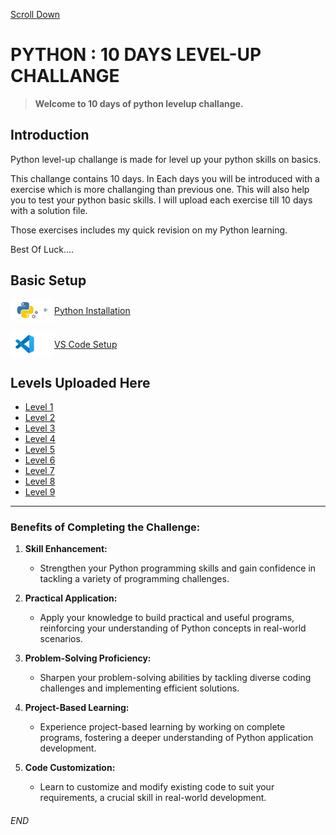 [Scroll Down](#end)

# PYTHON : 10 DAYS LEVEL-UP CHALLANGE

> **Welcome to 10 days of python levelup challange.**

## Introduction
Python level-up challange is made for level up your python skills on basics.

This challange contains 10 days. In Each days you will be introduced with a exercise which is more challanging than previous one. This will also help you to test your python basic skills. I will upload each exercise till 10 days with a solution file.

Those exercises includes my quick revision on my Python learning. 

Best Of Luck....

## Basic Setup

<div style="display: flex; align-items: center;">
<img src="./img/logo/install_python.png" width="70"/> 
<a href="https://youtu.be/ouvOYElia1A?si=1ks-erhYc5OBW4vu">Python Installation</a>
</div>

<br>

<div style="display: flex; align-items: center;">
<img src="./img/logo/vs code setup.png" width="70"/> 
<a href="https://youtu.be/ouvOYElia1A?si=1ks-erhYc5OBW4vu">VS Code Setup</a>
</div>

## Levels Uploaded Here

- [Level 1](/Level_1/)
- [Level 2](/Level_2/)
- [Level 3](/Level_3/)
- [Level 4](/Level_4/)
- [Level 5](/Level_5/)
- [Level 6](/Level_6/)
- [Level 7](/Level_7/)
- [Level 8](/Level_8/)
- [Level 9](/Level_9/)

---

### Benefits of Completing the Challenge:

1. **Skill Enhancement:**
    - Strengthen your Python programming skills and gain confidence in tackling a variety of programming challenges.

2. **Practical Application:**
    - Apply your knowledge to build practical and useful programs, reinforcing your understanding of Python concepts in real-world scenarios.

3. **Problem-Solving Proficiency:**
    - Sharpen your problem-solving abilities by tackling diverse coding challenges and implementing efficient solutions.

4. **Project-Based Learning:**
    - Experience project-based learning by working on complete programs, fostering a deeper understanding of Python application development.

5. **Code Customization:**
    - Learn to customize and modify existing code to suit your requirements, a crucial skill in real-world development.

###### END



